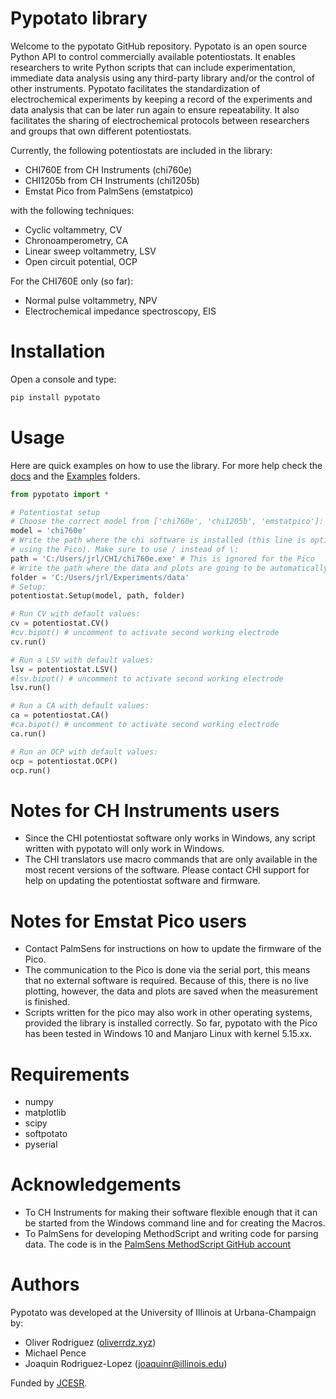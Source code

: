 # Pypotato library
Welcome to the pypotato GitHub repository. Pypotato is an open source Python
API to control commercially available potentiostats. It enables researchers to
write Python scripts that can include experimentation, immediate data analysis
using any third-party library and/or the control of other instruments. Pypotato
facilitates the standardization of electrochemical experiments by keeping a 
record of the experiments and data analysis that can be later run again to ensure 
repeatability. It also facilitates the sharing of electrochemical protocols 
between researchers and groups that own different potentiostats. 

Currently, the following potentiostats are included in the library:

* CHI760E from CH Instruments (chi760e)
* CHI1205b from CH Instruments (chi1205b)
* Emstat Pico from PalmSens (emstatpico)

with the following techniques:
* Cyclic voltammetry, CV
* Chronoamperometry, CA
* Linear sweep voltammetry, LSV
* Open circuit potential, OCP

For the CHI760E only (so far):
* Normal pulse voltammetry, NPV
* Electrochemical impedance spectroscopy, EIS


# Installation
Open a console and type:
```python
pip install pypotato
```

# Usage
Here are quick examples on how to use the library. For more help check the
[docs](https://github.com/oliverrdz/pypotato_fork/tree/main/docs) and the
[Examples](https://github.com/oliverrdz/pypotato_fork/tree/main/examples) folders.

```python
from pypotato import *

# Potentiostat setup
# Choose the correct model from ['chi760e', 'chi1205b', 'emstatpico']:
model = 'chi760e' 
# Write the path where the chi software is installed (this line is optional when
# using the Pico). Make sure to use / instead of \:
path = 'C:/Users/jrl/CHI/chi760e.exe' # This is ignored for the Pico
# Write the path where the data and plots are going to be automatically saved:
folder = 'C:/Users/jrl/Experiments/data'
# Setup:
potentiostat.Setup(model, path, folder)

# Run CV with default values:
cv = potentiostat.CV()
#cv.bipot() # uncomment to activate second working electrode
cv.run()

# Run a LSV with default values:
lsv = potentiostat.LSV()
#lsv.bipot() # uncomment to activate second working electrode
lsv.run()

# Run a CA with default values:
ca = potentiostat.CA()
#ca.bipot() # uncomment to activate second working electrode
ca.run()

# Run an OCP with default values:
ocp = potentiostat.OCP()
ocp.run()
```

# Notes for CH Instruments users
* Since the CHI potentiostat software only works in Windows, any script written with
pypotato will only work in Windows.
* The CHI translators use macro commands that are only available in the most 
recent versions of the software. Please contact CHI support for help on updating
the potentiostat software and firmware.

# Notes for Emstat Pico users
* Contact PalmSens for instructions on how to update the firmware of the Pico.
* The communication to the Pico is done via the serial port, this means that no
external software is required. Because of this, there is no live plotting, however,
the data and plots are saved when the measurement is finished.
* Scripts written for the pico may also work in other operating systems, provided
the library is installed correctly. So far, pypotato with the Pico has been 
tested in Windows 10 and Manjaro Linux with kernel 5.15.xx. 

# Requirements
* numpy
* matplotlib
* scipy
* softpotato
* pyserial

# Acknowledgements
* To CH Instruments for making their software flexible enough that it can be 
started from the Windows command line and for creating the Macros.
* To PalmSens for developing MethodScript and writing code for parsing data. The
code is in the [PalmSens MethodScript GitHub account](https://github.com/PalmSens/MethodSCRIPT_Examples)

# Authors
Pypotato was developed at the University of Illinois at Urbana-Champaign by:

* Oliver Rodriguez ([oliverrdz.xyz](https://oliverrdz.xyz))
* Michael Pence
* Joaquin Rodriguez-Lopez (joaquinr@illinois.edu)

Funded by [JCESR](https://www.jcesr.org/).

